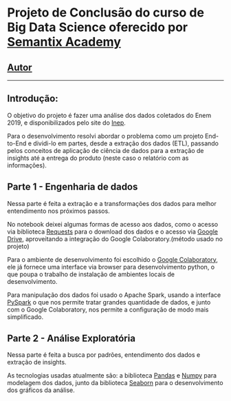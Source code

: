# Projeto de Conclusão do curso de Big Data Science oferecido por [Semantix Academy](https://semantix.com.br/academy/)

[Autor](https://www.linkedin.com/in/alberto-oliveira-barbosa/)
---



---

## Introdução:

  O objetivo do projeto é fazer uma análise dos dados coletados do Enem 2019, e disponibilizados pelo site do [Inep](https://www.gov.br/inep/pt-br/acesso-a-informacao/dados-abertos/microdados/enem).

Para o desenvolvimento resolvi abordar o problema como um projeto End-to-End e dividi-lo em partes, desde a extração dos dados (ETL), passando pelos conceitos de aplicação de ciência de dados para a extração de insights até a entrega do produto (neste caso o relatório com as informações).

## Parte 1 - Engenharia de dados

Nessa parte é feita a extração e a transformações dos dados para melhor entendimento nos próximos passos. 

No notebook deixei algumas formas de acesso aos dados, como o acesso via biblioteca [Requests](https://docs.python-requests.org/en/latest/) para o download dos dados e o acesso via [Google Drive](https://www.google.com/intl/pt/drive/), aproveitando a integração do Google Colaboratory.(método usado no projeto)

Para o ambiente de desenvolvimento foi escolhido o [Google Colaboratory](https://colab.research.google.com/), ele já fornece uma interface via browser para desenvolvimento python, o que poupa o trabalho de instalação de ambientes locais de desenvolvimento.

Para manipulação dos dados foi usado o Apache Spark, usando a interface [PySpark](https://spark.apache.org/docs/latest/api/python/) o que nos permite tratar grandes quantidade de dados, e junto com o Google Colaboratory, nos permite a configuração de modo mais simplificado.


## Parte 2 - Análise Exploratória

Nessa parte é feita a busca por padrões, entendimento dos dados e extração de insights.

As tecnologias usadas atualmente são: a biblioteca [Pandas](https://pandas.pydata.org/) e [Numpy](https://numpy.org/) para modelagem dos dados, junto da biblioteca [Seaborn](https://seaborn.pydata.org/) para o desenvolvimento dos gráficos da análise.
